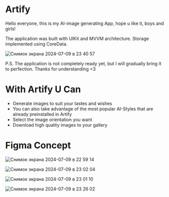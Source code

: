 # Artify 
Hello everyone, this is my AI-image generating App, hope u like it, boys and girls!

The application was built with UIKit and MVVM architecture. Storage implemented using CoreData.


![Снимок экрана 2024-07-09 в 23 40 57](https://github.com/H8K-iOS/Artify/assets/147388544/3bcb32cb-f42b-42ec-85de-2a34b3beeffb)



P.S. The application is not completely ready yet, but I will gradually bring it to perfection. Thanks for understanding <3

# With Artify U Can
- Generate images to suit your tastes and wishes
- You can also take advantage of the most popular AI-Styles that are already preinstalled in Artify
- Select the image orientation you want 
- Download high quality images to your gallery

# Figma Concept
![Снимок экрана 2024-07-09 в 22 59 14](https://github.com/H8K-iOS/Artify/assets/147388544/896c5034-5fca-4b81-8755-4045d3f425e2)


![Снимок экрана 2024-07-09 в 23 02 04](https://github.com/H8K-iOS/Artify/assets/147388544/9ba360bb-a3cb-4cd2-90bf-bd43a9f84e29)



![Снимок экрана 2024-07-09 в 23 01 10](https://github.com/H8K-iOS/Artify/assets/147388544/75721c6e-2b09-4995-b62f-52244f215ad5)


![Снимок экрана 2024-07-09 в 23 26 02](https://github.com/H8K-iOS/Artify/assets/147388544/255a703e-5647-4620-b5e3-5d3d851377be)
